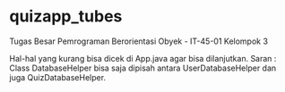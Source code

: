 # quizapp_tubes
Tugas Besar Pemrograman Berorientasi Obyek - IT-45-01 Kelompok 3

Hal-hal yang kurang bisa dicek di App.java agar bisa dilanjutkan.
Saran : Class DatabaseHelper bisa saja dipisah antara UserDatabaseHelper dan juga QuizDatabaseHelper.